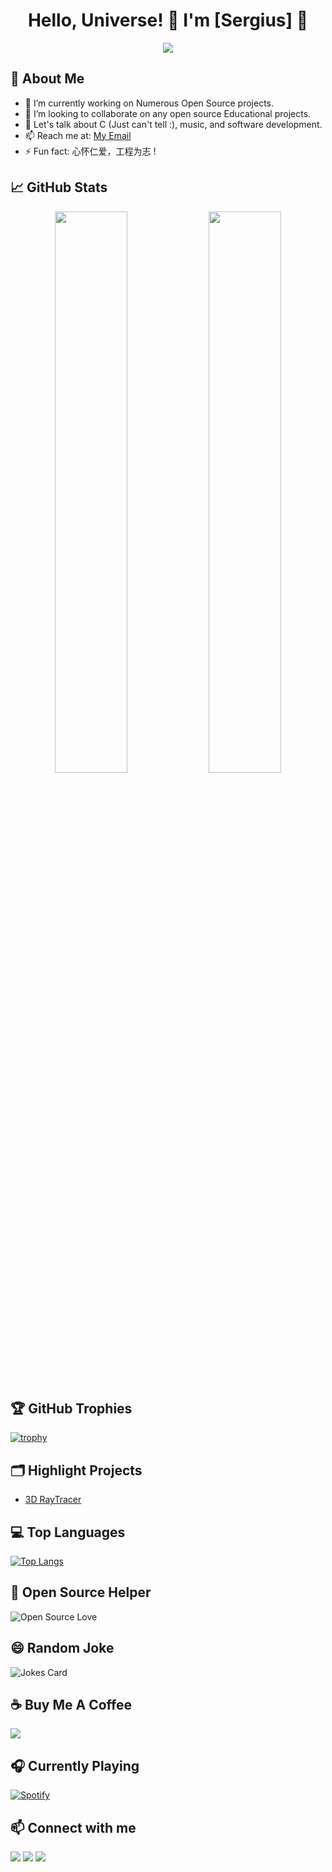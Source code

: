 <h1 align="center">Hello, Universe! 🌌 I'm [Sergius] 👋</h1>

<p align="center">
  <img src="https://readme-typing-svg.herokuapp.com?color=F77247&width=420&lines=Software+Developer+Specializing+in+C++;Music+Technology+Enthusiast;Always+Learning+New+Technologies;Believer+in+the+Power+of+Code"/>
</p>

## 🚀 About Me
- 🔭 I’m currently working on Numerous Open Source projects. 
- 👯 I’m looking to collaborate on any open source Educational projects.
- 💬 Let's talk about C (Just can't tell :), music, and software development.
- 📫 Reach me at: [My Email](sergiusnyah@gmail.com)
- ⚡ Fun fact: 心怀仁爱，工程为志 ! 

## 📈 GitHub Stats

<p align="center">
  <img width="48%" src="https://github-readme-stats.vercel.app/api?username=Sergius-Nyah&show_icons=true&theme=tokyonight" />
  <img width="48%" src="https://github-readme-streak-stats.herokuapp.com/?user=Sergius-Nyah&theme=tokyonight" />
</p>

## 🏆 GitHub Trophies

[![trophy](https://github-profile-trophy.vercel.app/?username=Sergius-Nyah&theme=nord&column=7)](https://github.com/ryo-ma/github-profile-trophy)

## 🗂️ Highlight Projects
- [3D RayTracer](https://github.com/Sergius-Nyah/RayTracer.)

## 💻 Top Languages
[![Top Langs](https://github-readme-stats.vercel.app/api/top-langs/?username=Sergius-Nyah&layout=compact)](https://github.com/anuraghazra/github-readme-stats)

## 🤝 Open Source Helper
![Open Source Love](https://badges.frapsoft.com/os/v2/open-source.svg?v=103)

## 😄 Random Joke
![Jokes Card](https://readme-jokes.vercel.app/api?theme=tokyonight&hideBorder=true)

## ☕ Buy Me A Coffee
<a href="https://www.buymeacoffee.com/SergiusNyah"><img src="https://img.shields.io/badge/Buy%20Me%20A%20Coffee-Donate-yellow.svg"></a>

## 🎧 Currently Playing
[![Spotify](https://novatorem.vercel.app/api/spotify)](https://open.spotify.com/user/31nun57so66oyxowdlfbwl4psvru)

## 📫 Connect with me
<p align="left">
<a href="https://twitter.com/Sergius_Nyah"><img src="https://img.shields.io/twitter/follow/Sergius_Nyah?logo=twitter"></a>
<a href="https://linkedin.com/in/Sergius-Nyah"><img src="https://img.shields.io/badge/-Sergius_Nyah-blue?logo=Linkedin&logoColor=white&link=https://linkedin.com/in/Sergius-Nyah"></a>
<a href="mailto:sergiusnyah@gmail.com"><img src="https://img.shields.io/badge/-email-?logo=Gmail&logoColor=white&link=mailto:sergiusnyah@gmail.com"></a>
</p>

```

